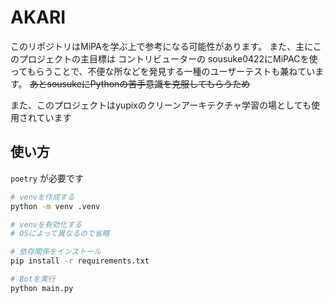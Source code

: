# AKARI

このリポジトリはMiPAを学ぶ上で参考になる可能性があります。
また、主にこのプロジェクトの主目標は コントリビューターの sousuke0422にMiPACを使ってもらうことで、不便な所などを発見する一種のユーザーテストも兼ねています。
~~あとsousukeにPythonの苦手意識を克服してもらうため~~

また、このプロジェクトはyupixのクリーンアーキテクチャ学習の場としても使用されています

## 使い方

`poetry` が必要です



```bash
# venvを作成する
python -m venv .venv

# venvを有効化する
# OSによって異なるので省略

# 依存関係をインストール
pip install -r requirements.txt

# Botを実行
python main.py
```